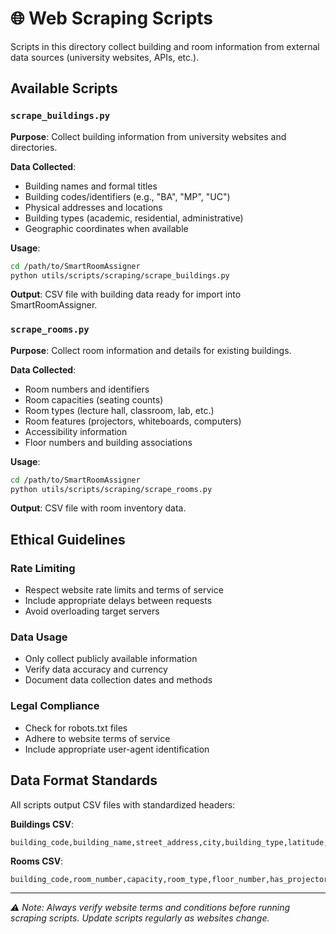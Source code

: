 # 🌐 Web Scraping Scripts

Scripts in this directory collect building and room information from external data sources (university websites, APIs, etc.).

## Available Scripts

### `scrape_buildings.py`
**Purpose**: Collect building information from university websites and directories.

**Data Collected**:
- Building names and formal titles
- Building codes/identifiers (e.g., "BA", "MP", "UC")
- Physical addresses and locations
- Building types (academic, residential, administrative)
- Geographic coordinates when available

**Usage**:
```bash
cd /path/to/SmartRoomAssigner
python utils/scripts/scraping/scrape_buildings.py
```

**Output**: CSV file with building data ready for import into SmartRoomAssigner.

### `scrape_rooms.py`
**Purpose**: Collect room information and details for existing buildings.

**Data Collected**:
- Room numbers and identifiers
- Room capacities (seating counts)
- Room types (lecture hall, classroom, lab, etc.)
- Room features (projectors, whiteboards, computers)
- Accessibility information
- Floor numbers and building associations

**Usage**:
```bash
cd /path/to/SmartRoomAssigner
python utils/scripts/scraping/scrape_rooms.py
```

**Output**: CSV file with room inventory data.

## Ethical Guidelines

### Rate Limiting
- Respect website rate limits and terms of service
- Include appropriate delays between requests
- Avoid overloading target servers

### Data Usage
- Only collect publicly available information
- Verify data accuracy and currency
- Document data collection dates and methods

### Legal Compliance
- Check for robots.txt files
- Adhere to website terms of service
- Include appropriate user-agent identification

## Data Format Standards

All scripts output CSV files with standardized headers:

**Buildings CSV**:
```csv
building_code,building_name,street_address,city,building_type,latitude,longitude
```

**Rooms CSV**:
```csv
building_code,room_number,capacity,room_type,floor_number,has_projector,accessibility_notes
```

---

*⚠️ Note: Always verify website terms and conditions before running scraping scripts. Update scripts regularly as websites change.*

